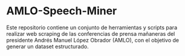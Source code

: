 # AMLO-Speech-Miner
Este repositorio contiene un conjunto de herramientas y scripts para realizar web scraping de las conferencias de prensa mañaneras del presidente Andrés Manuel López Obrador (AMLO), con el objetivo de generar un dataset estructurado.
